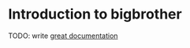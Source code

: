 # Introduction to bigbrother

TODO: write [great documentation](http://jacobian.org/writing/what-to-write/)
